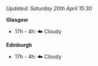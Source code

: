 *Updated: Saturday 20th April 15:30*

**Glasgow**

* 17h - 4h: :cloud: Cloudy

**Edinburgh**

* 17h - 4h: :cloud: Cloudy
